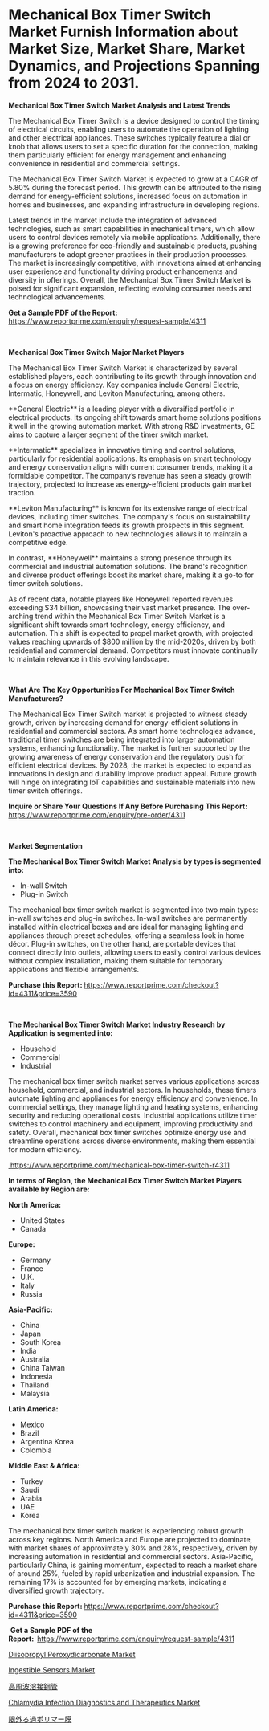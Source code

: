 <p><h1>Mechanical Box Timer Switch Market Furnish Information about Market Size, Market Share, Market Dynamics, and Projections Spanning from 2024 to 2031.</h1></p><p><strong>Mechanical Box Timer Switch Market Analysis and Latest Trends</strong></p>
<p><p>The Mechanical Box Timer Switch is a device designed to control the timing of electrical circuits, enabling users to automate the operation of lighting and other electrical appliances. These switches typically feature a dial or knob that allows users to set a specific duration for the connection, making them particularly efficient for energy management and enhancing convenience in residential and commercial settings.</p><p>The Mechanical Box Timer Switch Market is expected to grow at a CAGR of 5.80% during the forecast period. This growth can be attributed to the rising demand for energy-efficient solutions, increased focus on automation in homes and businesses, and expanding infrastructure in developing regions. </p><p>Latest trends in the market include the integration of advanced technologies, such as smart capabilities in mechanical timers, which allow users to control devices remotely via mobile applications. Additionally, there is a growing preference for eco-friendly and sustainable products, pushing manufacturers to adopt greener practices in their production processes. The market is increasingly competitive, with innovations aimed at enhancing user experience and functionality driving product enhancements and diversity in offerings. Overall, the Mechanical Box Timer Switch Market is poised for significant expansion, reflecting evolving consumer needs and technological advancements.</p></p>
<p><strong>Get a Sample PDF of the Report:&nbsp;</strong> <a href="https://www.reportprime.com/enquiry/request-sample/4311">https://www.reportprime.com/enquiry/request-sample/4311</a></p>
<p>&nbsp;</p>
<p><strong>Mechanical Box Timer Switch Major Market Players</strong></p>
<p><p>The Mechanical Box Timer Switch Market is characterized by several established players, each contributing to its growth through innovation and a focus on energy efficiency. Key companies include General Electric, Intermatic, Honeywell, and Leviton Manufacturing, among others. </p><p>**General Electric** is a leading player with a diversified portfolio in electrical products. Its ongoing shift towards smart home solutions positions it well in the growing automation market. With strong R&D investments, GE aims to capture a larger segment of the timer switch market.</p><p>**Intermatic** specializes in innovative timing and control solutions, particularly for residential applications. Its emphasis on smart technology and energy conservation aligns with current consumer trends, making it a formidable competitor. The company’s revenue has seen a steady growth trajectory, projected to increase as energy-efficient products gain market traction.</p><p>**Leviton Manufacturing** is known for its extensive range of electrical devices, including timer switches. The company's focus on sustainability and smart home integration feeds its growth prospects in this segment. Leviton's proactive approach to new technologies allows it to maintain a competitive edge.</p><p>In contrast, **Honeywell** maintains a strong presence through its commercial and industrial automation solutions. The brand's recognition and diverse product offerings boost its market share, making it a go-to for timer switch solutions.</p><p>As of recent data, notable players like Honeywell reported revenues exceeding $34 billion, showcasing their vast market presence. The over-arching trend within the Mechanical Box Timer Switch Market is a significant shift towards smart technology, energy efficiency, and automation. This shift is expected to propel market growth, with projected values reaching upwards of $800 million by the mid-2020s, driven by both residential and commercial demand. Competitors must innovate continually to maintain relevance in this evolving landscape.</p></p>
<p>&nbsp;</p>
<p><strong>What Are The Key Opportunities For Mechanical Box Timer Switch Manufacturers?</strong></p>
<p><p>The Mechanical Box Timer Switch market is projected to witness steady growth, driven by increasing demand for energy-efficient solutions in residential and commercial sectors. As smart home technologies advance, traditional timer switches are being integrated into larger automation systems, enhancing functionality. The market is further supported by the growing awareness of energy conservation and the regulatory push for efficient electrical devices. By 2028, the market is expected to expand as innovations in design and durability improve product appeal. Future growth will hinge on integrating IoT capabilities and sustainable materials into new timer switch offerings.</p></p>
<p><strong>Inquire or Share Your Questions If Any Before Purchasing This Report:</strong> <a href="https://www.reportprime.com/enquiry/pre-order/4311">https://www.reportprime.com/enquiry/pre-order/4311</a></p>
<p>&nbsp;</p>
<p><strong>Market Segmentation</strong></p>
<p><strong>The Mechanical Box Timer Switch Market Analysis by types is segmented into:</strong></p>
<p><ul><li>In-wall Switch</li><li>Plug-in Switch</li></ul></p>
<p><p>The mechanical box timer switch market is segmented into two main types: in-wall switches and plug-in switches. In-wall switches are permanently installed within electrical boxes and are ideal for managing lighting and appliances through preset schedules, offering a seamless look in home décor. Plug-in switches, on the other hand, are portable devices that connect directly into outlets, allowing users to easily control various devices without complex installation, making them suitable for temporary applications and flexible arrangements.</p></p>
<p><strong>Purchase this Report:&nbsp;</strong><a href="https://www.reportprime.com/checkout?id=4311&price=3590">https://www.reportprime.com/checkout?id=4311&price=3590</a></p>
<p>&nbsp;</p>
<p><strong>The Mechanical Box Timer Switch Market Industry Research by Application is segmented into:</strong></p>
<p><ul><li>Household</li><li>Commercial</li><li>Industrial</li></ul></p>
<p><p>The mechanical box timer switch market serves various applications across household, commercial, and industrial sectors. In households, these timers automate lighting and appliances for energy efficiency and convenience. In commercial settings, they manage lighting and heating systems, enhancing security and reducing operational costs. Industrial applications utilize timer switches to control machinery and equipment, improving productivity and safety. Overall, mechanical box timer switches optimize energy use and streamline operations across diverse environments, making them essential for modern efficiency.</p></p>
<p><a href="https://www.reportprime.com/mechanical-box-timer-switch-r4311">&nbsp;https://www.reportprime.com/mechanical-box-timer-switch-r4311</a></p>
<p><strong>In terms of Region, the Mechanical Box Timer Switch Market Players available by Region are:</strong></p>
<p>
    <p> <strong> North America: </strong>
        <ul>
            <li>United States</li>
            <li>Canada</li>
        </ul>
        </p> 
    <p> <strong> Europe: </strong>
        <ul>
            <li>Germany</li>
            <li>France</li>
            <li>U.K.</li>
            <li>Italy</li>
            <li>Russia</li>
        </ul>
        </p> 
    <p> <strong> Asia-Pacific: </strong>
        <ul>
            <li>China</li>
            <li>Japan</li>
            <li>South Korea</li>
            <li>India</li>
            <li>Australia</li>
            <li>China Taiwan</li>
            <li>Indonesia</li>
            <li>Thailand</li>
            <li>Malaysia</li>
        </ul>
        </p> 
    <p> <strong> Latin America: </strong>
        <ul>
            <li>Mexico</li>
            <li>Brazil</li>
            <li>Argentina Korea</li>
            <li>Colombia</li>
        </ul>
        </p> 
    <p> <strong> Middle East & Africa: </strong>
        <ul>
            <li>Turkey</li>
            <li>Saudi</li>
            <li>Arabia</li>
            <li>UAE</li>
            <li>Korea</li>
        </ul>
    </p>
    </p>
<p><p>The mechanical box timer switch market is experiencing robust growth across key regions. North America and Europe are projected to dominate, with market shares of approximately 30% and 28%, respectively, driven by increasing automation in residential and commercial sectors. Asia-Pacific, particularly China, is gaining momentum, expected to reach a market share of around 25%, fueled by rapid urbanization and industrial expansion. The remaining 17% is accounted for by emerging markets, indicating a diversified growth trajectory.</p></p>
<p><strong>Purchase this Report: </strong><a href="https://www.reportprime.com/checkout?id=4311&price=3590">https://www.reportprime.com/checkout?id=4311&price=3590</a></p>
<p>&nbsp;<strong>Get a Sample PDF of the Report:&nbsp;&nbsp;</strong><a href="https://www.reportprime.com/enquiry/request-sample/4311">https://www.reportprime.com/enquiry/request-sample/4311</a></p>
<p><strong></strong></p>
<p><p><a href="https://issuu.com/reportprime-2/docs/diisopropyl-peroxydicarbonate-marke_128e61c70e2e08">Diisopropyl Peroxydicarbonate Market</a></p><p><a href="https://www.linkedin.com/pulse/global-ingestible-sensors-industry-analysis-share-growth-trends-g74tc?trackingId=zrYwzc%2FuS32O%2Bnsh33AIqw%3D%3D">Ingestible Sensors Market</a></p><p><a href="https://medium.com/@susanjprice2023/high-frequency-welded-steel-pipe-market-%E3%81%AF-%E3%82%B3%E3%82%B9%E3%83%88%E7%AE%A1%E7%90%86%E3%81%A8%E5%8A%B9%E7%8E%87%E5%90%91%E4%B8%8A%E3%82%92%E5%84%AA%E5%85%88%E3%81%97%E3%81%BE%E3%81%99-%E3%81%95%E3%82%89%E3%81%AB-%E5%A0%B1%E5%91%8A%E6%9B%B8%E3%81%AF%E5%B8%82%E5%A0%B4%E3%81%AE%E9%9C%80%E8%A6%81%E9%9D%A2%E3%81%A8%E4%BE%9B%E7%B5%A6%E9%9D%A2%E3%81%AE%E4%B8%A1%E6%96%B9%E3%82%92%E3%82%AB%E3%83%90%E3%83%BC%E3%81%97%E3%81%A6%E3%81%84%E3%81%BE%E3%81%99-high-dc0859484757">高周波溶接鋼管</a></p><p><a href="https://medium.com/@rosaline5qxwve/the-global-chlamydia-infection-diagnostics-and-therapeutics-market-is-projected-to-experience-an-01829263eeb2">Chlamydia Infection Diagnostics and Therapeutics Market</a></p><p><a href="https://medium.com/@susanjprice2023/ultrafiltration-polymer-membrane-market-%E3%81%AE%E3%82%B0%E3%83%AD%E3%83%BC%E3%83%90%E3%83%AB%E5%B8%82%E5%A0%B4%E6%A6%82%E8%A6%81%E3%81%AF-%E4%B8%96%E7%95%8C%E3%81%8A%E3%82%88%E3%81%B3%E4%B8%BB%E8%A6%81%E5%B8%82%E5%A0%B4%E3%81%AB%E3%81%8A%E3%81%91%E3%82%8B%E6%A5%AD%E7%95%8C%E3%81%AB%E5%BD%B1%E9%9F%BF%E3%82%92%E4%B8%8E%E3%81%88%E3%82%8B%E4%B8%BB%E8%A6%81%E3%81%AA%E3%83%88%E3%83%AC%E3%83%B3%E3%83%89%E3%81%AB%E3%81%A4%E3%81%84%E3%81%A6-%E7%8B%AC%E8%87%AA%E3%81%AE%E8%A6%96%E7%82%B9%E3%82%92%E6%8F%90%E4%BE%9B%E3%81%97%E3%81%BE%E3%81%99-a65963a953ef">限外ろ過ポリマー膜</a></p></p>